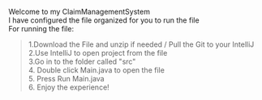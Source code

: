 Welcome to my ClaimManagementSystem \
I have configured the file organized for you to run the file \
For running the file: 
>1.Download the File and unzip if needed / Pull the Git to your IntelliJ \
>2.Use IntelliJ to open project from the file \
>3.Go in to the folder called "src" \
>4. Double click Main.java to open the file \
>5. Press Run Main.java \
>6. Enjoy the experience! 

